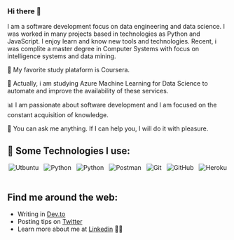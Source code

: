 ### Hi there 👋

<!--
**TinoSalgado09/TinoSalgado09** is a ✨ _special_ ✨ repository because its `README.md` (this file) appears on your GitHub profile.

Here are some ideas to get you started:

- 🔭 I’m currently working on ...
- 🌱 I’m currently learning ...
- 👯 I’m looking to collaborate on ...
- 🤔 I’m looking for help with ...
- 💬 Ask me about ...
- 📫 How to reach me: ...
- 😄 Pronouns: ...
- ⚡ Fun fact: ...
-->

I am a software development focus on data engineering and data science. I was worked in many projects based in technologies as Python and JavaScript. I enjoy learn and know new tools and technologies. Recent, i was complite a master degree in Computer Systems with focus on intelligence systems and data mining.

🚀 My favorite study plataform is Coursera.

🌱 Actually, i am studying Azure Machine Learning for Data Science to automate and improve the availability of these services.

📊 I am passionate about software development and I am focused on the constant acquisition of knowledge.

💬 You can ask me anything. If I can help you, I will do it with pleasure.



## 🎯 Some Technologies I use:
<p align="center">
<img src="https://img.shields.io/badge/Ubuntu-E95420?style=for-the-badge&logo=ubuntu&logoColor=white" alt="Utbuntu">&nbsp;&nbsp;
<img src="https://img.shields.io/badge/Python-3776AB?style=for-the-badge&logo=python&logoColor=white" alt="Python">&nbsp;&nbsp;
<img src="https://img.shields.io/badge/Python-3776AB?style=for-the-badge&logo=python&logoColor=white" alt="Python">&nbsp;&nbsp;
<img src="https://img.shields.io/badge/Postman-FF6C37?style=for-the-badge&logo=Postman&logoColor=white" alt="Postman">&nbsp;&nbsp;
<img src="https://img.shields.io/badge/Git-F05032?style=for-the-badge&logo=git&logoColor=white" alt="Git">&nbsp;&nbsp;
<img src="https://img.shields.io/badge/GitHub-100000?style=for-the-badge&logo=github&logoColor=white" alt="GitHub">&nbsp;&nbsp;
<img src="https://img.shields.io/badge/Heroku-430098?style=for-the-badge&logo=heroku&logoColor=white" alt="Heroku">&nbsp;&nbsp;
</p>

##  Find me around the web:
- Writing in <a href="https://dev.to/javieramayapat">Dev.to</a>
- Posting tips on <a href="https://twitter.com/javieramayapat">Twitter</a>
- Learn more about me at <a href="www.linkedin.com/in/cirilotinosalgado">Linkedin</a> 👨‍💼

